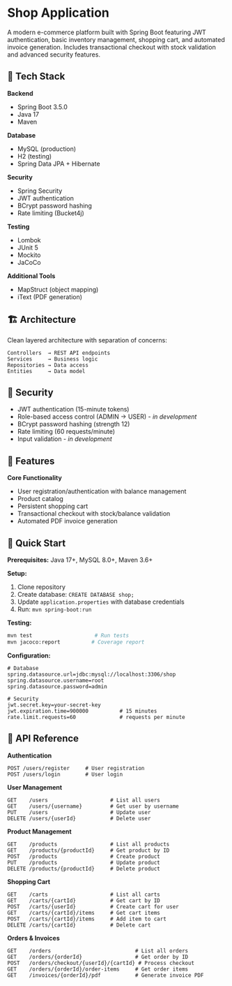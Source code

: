 # Shop Application

A modern e-commerce platform built with Spring Boot featuring JWT authentication, basic inventory management, shopping cart, and automated invoice generation. Includes transactional checkout with stock validation and advanced security features.

## 🚀 Tech Stack

**Backend**
- Spring Boot 3.5.0
- Java 17
- Maven

**Database**
- MySQL (production)
- H2 (testing)
- Spring Data JPA + Hibernate

**Security**
- Spring Security
- JWT authentication
- BCrypt password hashing
- Rate limiting (Bucket4j)

**Testing**
- Lombok
- JUnit 5
- Mockito
- JaCoCo

**Additional Tools**
- MapStruct (object mapping)
- iText (PDF generation)

## 🏗️ Architecture

Clean layered architecture with separation of concerns:
```
Controllers  → REST API endpoints
Services     → Business logic  
Repositories → Data access
Entities     → Data model
```

## 🔐 Security

- JWT authentication (15-minute tokens)
- Role-based access control (ADMIN → USER) - *in development*
- BCrypt password hashing (strength 12)
- Rate limiting (60 requests/minute)
- Input validation - *in development*

## 🛒 Features

**Core Functionality**
- User registration/authentication with balance management
- Product catalog
- Persistent shopping cart
- Transactional checkout with stock/balance validation
- Automated PDF invoice generation

## 🚀 Quick Start

**Prerequisites:** Java 17+, MySQL 8.0+, Maven 3.6+

**Setup:**
1. Clone repository
2. Create database: `CREATE DATABASE shop;`
3. Update `application.properties` with database credentials
4. Run: `mvn spring-boot:run`

**Testing:**
```bash
mvn test                    # Run tests
mvn jacoco:report          # Coverage report
```

**Configuration:**
```properties
# Database
spring.datasource.url=jdbc:mysql://localhost:3306/shop
spring.datasource.username=root
spring.datasource.password=admin

# Security
jwt.secret.key=your-secret-key
jwt.expiration.time=900000          # 15 minutes
rate.limit.requests=60              # requests per minute
```

## 📝 API Reference

**Authentication**
```
POST /users/register     # User registration
POST /users/login        # User login
```

**User Management**
```
GET    /users                    # List all users
GET    /users/{username}         # Get user by username
PUT    /users                    # Update user
DELETE /users/{userId}           # Delete user
```

**Product Management**
```
GET    /products                 # List all products
GET    /products/{productId}     # Get product by ID
POST   /products                 # Create product
PUT    /products                 # Update product
DELETE /products/{productId}     # Delete product
```

**Shopping Cart**
```
GET    /carts                    # List all carts
GET    /carts/{cartId}           # Get cart by ID
POST   /carts/{userId}           # Create cart for user
GET    /carts/{cartId}/items     # Get cart items
POST   /carts/{cartId}/items     # Add item to cart
DELETE /carts/{cartId}           # Delete cart
```

**Orders & Invoices**
```
GET    /orders                           # List all orders
GET    /orders/{orderId}                 # Get order by ID
POST   /orders/checkout/{userId}/{cartId} # Process checkout
GET    /orders/{orderId}/order-items     # Get order items
GET    /invoices/{orderId}/pdf           # Generate invoice PDF
```





